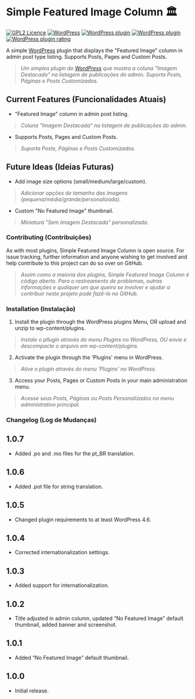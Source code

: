 # Simple Featured Image Column 🏛️
[![GPL2 Licence](https://img.shields.io/badge/License-GPL2-blue.svg)](LICENSE) [![WordPress](https://img.shields.io/wordpress/v/simple-featured-image-column.svg)](https://wordpress.org/plugins/simple-featured-image-column/) [![WordPress plugin](https://img.shields.io/wordpress/plugin/v/simple-featured-image-column.svg)](https://wordpress.org/plugins/simple-featured-image-column/) [![WordPress plugin](https://img.shields.io/wordpress/plugin/dt/simple-featured-image-column.svg)](https://wordpress.org/plugins/simple-featured-image-column/) [![WordPress plugin rating](https://img.shields.io/wordpress/plugin/r/simple-featured-image-column.svg)](https://wordpress.org/support/plugin/simple-featured-image-column/reviews/)

A simple [WordPress](https://wordpress.org "Blog Tool, Publishing Platform, and CMS - WordPress") plugin that displays the "Featured Image" column in admin post type listing. Supports Posts, Pages and Custom Posts.
> *Um simples plugin do [WordPress](https://wordpress.org "Blog Tool, Publishing Platform, and CMS - WordPress") que mostra a coluna "Imagem Destacada" na listagem de publicações do admin. Suporta Posts, Páginas e Posts Customizados.*

## Current Features (Funcionalidades Atuais)
- "Featured Image" column in admin post listing.
> *Coluna "Imagem Destacada" na listagem de publicações do admin.*
- Supports Posts, Pages and Custom Posts. 
> *Suporta Posts, Páginas e Posts Customizados.*

## Future Ideas (Ideias Futuras)
- Add image size options (small/medium/large/custom).
> *Adicionar opções de tamanho das imagens (pequena/média/grande/personalizada).*
- Custom "No Featured Image" thumbnail.
> *Miniatura "Sem Imagem Destacada" personalizada.*

### Contributing (Contribuições)
As with most plugins, Simple Featured Image Column is open source. For issue tracking, further information and anyone wishing to get involved and help contribute to this project can do so over on GitHub.
> *Assim como a maioria dos plugins, Simple Featured Image Column é código aberto. Para o rastreamento de problemas, outras informações e qualquer um que queira se involver e ajudar a contribuir neste projeto pode fazê-lo no GitHub.*

### Installation (Instalação)
1. Install the plugin through the WordPress plugins Menu, OR upload and unzip to wp-content/plugins.
> *Instale o pllugin através do menu Plugins no WordPress, OU envie e descompacte o arquivo em wp-content/plugins.*
2. Activate the plugin through the 'Plugins' menu in WordPress.
> *Ative o plugin através do menu 'Plugins' no WordPress.*
3. Access your Posts, Pages or Custom Posts in your main administration menu.
> *Acesse seus Posts, Páginas ou Posts Personalizados no menu administrativo principal.*

### Changelog (Log de Mudanças)

## 1.0.7
* Added .po and .mo files for the pt_BR translation.

## 1.0.6
* Added .pot file for string translation.

## 1.0.5
* Changed plugin requirements to at least WordPress 4.6.

## 1.0.4
* Corrected internationalization settings.

## 1.0.3
* Added support for internationalization.

## 1.0.2
* Title adjusted in admin column, updated “No Featured Image” default thumbnail, added banner and screenshot.

## 1.0.1
* Added “No Featured Image” default thumbnail.

## 1.0.0
* Initial release.
